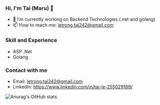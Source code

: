### Hi, I'm Tai (Maru) 👋
- 🔭 I’m currently working on Backend Technologies (.net and golang)
- 📫 How to reach me: letrong.tai242@gmail.com

### Skill and Experience
- ASP .Net
- Golang

### Contact with me
- Email: letrong.tai242@gmail.com
- Linkedin: https://www.linkedin.com/in/tai-le-255029189/

![Anurag's GitHub stats](https://github-readme-stats.vercel.app/api?username=letrongtai902&count_private=true)

